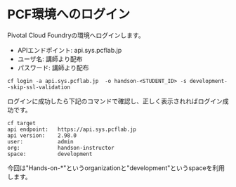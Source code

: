 # PCF環境へのログイン

Pivotal Cloud Foundryの環境へログインします。

* APIエンドポイント: api.sys.pcflab.jp
* ユーザ名: 講師より配布
* パスワード: 講師より配布

``` console
cf login -a api.sys.pcflab.jp  -o handson-<STUDENT_ID> -s development--skip-ssl-validation
```

ログインに成功したら下記のコマンドで確認し、正しく表示されればログイン成功です。

``` console
cf target
api endpoint:   https://api.sys.pcflab.jp
api version:    2.98.0
user:           admin
org:            handson-instructor
space:          development
```

今回は"Hands-on-*"というorganizationと"development"というspaceを利用します。
